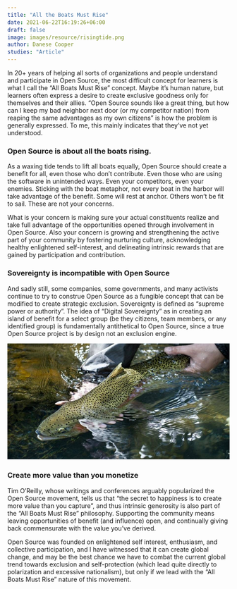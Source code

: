 ```yaml
---
title: "All the Boats Must Rise"
date: 2021-06-22T16:19:26+06:00
draft: false
image: images/resource/risingtide.png
author: Danese Cooper
studies: "Article"
---
```


In 20+ years of helping all sorts of organizations and people understand and participate in Open Source, the most difficult concept for learners is what I call the “All Boats Must Rise” concept. Maybe it’s human nature, but learners often express a desire to create exclusive goodness only for themselves and their allies. “Open Source sounds like a great thing, but how can I keep my bad neighbor next door (or my competitor nation) from reaping the same advantages as my own citizens” is how the problem is generally expressed. To me, this mainly indicates that they’ve not yet understood.

### Open Source is about all the boats rising.

As a waxing tide tends to lift all boats equally, Open Source should create a benefit for all, even those who don’t contribute. Even those who are using the software in unintended ways. Even your competitors, even your enemies. Sticking with the boat metaphor, not every boat in the harbor will take advantage of the benefit. Some will rest at anchor. Others won’t be fit to sail. These are not your concerns.


What is your concern is making sure your actual constituents realize and take full advantage of the opportunities opened through involvement in Open Source. Also your concern is growing and strengthening the active part of your community by fostering nurturing culture, acknowledging healthy enlightened self-interest, and delineating intrinsic rewards that are gained by participation and contribution.

### Sovereignty is incompatible with Open Source


And sadly still, some companies, some governments, and many activists continue to try to construe Open Source as a fungible concept that can be modified to create strategic exclusion. Sovereignty is defined as “supreme power or authority”. The idea of “Digital Sovereignty” as in creating an island of benefit for a select group (be they citizens, team members, or any identified group) is fundamentally antithetical to Open Source, since a true Open Source project is by design not an exclusion engine.

![picture of fish being released](/images/resource/catchrelease.png)


### Create more value than you monetize

Tim O’Reilly, whose writings and conferences arguably popularized the Open Source movement, tells us that “the secret to happiness is to create more value than you capture”, and thus intrinsic generosity is also part of the “All Boats Must Rise” philosophy. Supporting the community means leaving opportunities of benefit (and influence) open, and continually giving back commensurate with the value you’ve derived.

Open Source was founded on enlightened self interest, enthusiasm, and collective participation, and I have witnessed that it can create global change, and may be the best chance we have to combat the current global trend towards exclusion and self-protection (which lead quite directly to polarization and excessive nationalism), but only if we lead with the “All Boats Must Rise” nature of this movement.